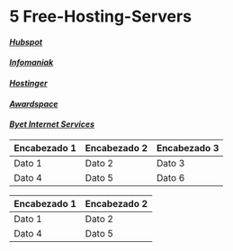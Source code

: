 # 5 Free-Hosting-Servers

#### [*Hubspot*](https://www.hubspot.es/)
#### [*Infomaniak*](https://www.infomaniak.com/es)
#### [*Hostinger*](https://www.hostinger.es/)
#### [*Awardspace*](https://www.awardspace.com/)
#### [*Byet Internet Services*](https://byet.host/)




| Encabezado 1 | Encabezado 2 | Encabezado 3 |
|--------------|--------------|--------------|
| Dato 1       | Dato 2       | Dato 3       |
| Dato 4       | Dato 5       | Dato 6       |

 Encabezado 1 | Encabezado 2 | 
|--------------|--------------|
| Dato 1       | Dato 2       | 
| Dato 4       | Dato 5       |
